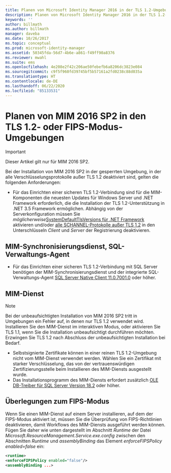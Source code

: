 ```yaml
---
title: Planen von Microsoft Identity Manager 2016 in der TLS 1.2-Umgebung | Microsoft-Dokumentation
description: Planen von Microsoft Identity Manager 2016 in der TLS 1.2-Umgebung
keywords: ''
author: billmath
ms.author: billmath
manager: daveba
ms.date: 10/26/2017
ms.topic: conceptual
ms.prod: microsoft-identity-manager
ms.assetid: 50345fda-56d7-4b6e-a861-f49ff90a8376
ms.reviewer: mwahl
ms.suite: ems
ms.openlocfilehash: 4e208e2f42c206ae50febefb6a8206dc3823e084
ms.sourcegitcommit: c9f5f960fd39745bf5b57161a2fd0238c88d035a
ms.translationtype: HT
ms.contentlocale: de-DE
ms.lasthandoff: 06/22/2020
ms.locfileid: "85133531"
---
```

# <a name="planning-mim-2016-sp2-in-tls-12-or-fips-mode-environments"></a>Planen von MIM 2016 SP2 in den TLS 1.2- oder FIPS-Modus-Umgebungen


> [!IMPORTANT]
> Dieser Artikel gilt nur für MIM 2016 SP2.

Bei der Installation von MIM 2016 SP2 in der gesperrten Umgebung, in der alle Verschlüsselungsprotokolle außer TLS 1.2 deaktiviert sind, gelten die folgenden Anforderungen:
- Für das Einrichten einer sicheren TLS 1.2-Verbindung sind für die MIM-Komponenten die neuesten Updates für Windows Server und .NET Framework erforderlich, die die Installation der TLS 1.2-Unterstützung in .NET 3.5 Framework ermöglichen. Abhängig von der Serverkonfiguration müssen Sie *möglicherweise*[SystemDefaultTlsVersions für .NET Framework](https://support.microsoft.com/help/3154520/support-for-tls-system-default-versions-included-in-the-net-framework) aktivieren und/oder [alle SCHANNEL-Protokolle außer TLS 1.2](https://docs.microsoft.com/windows-server/security/tls/tls-registry-settings) in den Unterschlüsseln *Client* und *Server* der Registrierung deaktivieren.

## <a name="mim-synchronization-service-sql-ma"></a>MIM-Synchronisierungsdienst, SQL-Verwaltungs-Agent

- Für das Einrichten einer sicheren TLS 1.2-Verbindung mit SQL Server benötigen der MIM-Synchronisierungsdienst und der integrierte SQL-Verwaltungs-Agent [SQL Server Native Client 11.0.7001.0](https://www.microsoft.com/download/details.aspx?id=50402) oder höher.

## <a name="mim-service"></a>MIM-Dienst
   >[!NOTE]
   >Bei der unbeaufsichtigten Installation von MIM 2016 SP2 tritt in Umgebungen ein Fehler auf, in denen nur TLS 1.2 verwendet wird. Installieren Sie den MIM-Dienst im interaktiven Modus, oder aktivieren Sie TLS 1.1, wenn Sie die Installation unbeaufsichtigt durchführen möchten. Erzwingen Sie TLS 1.2 nach Abschluss der unbeaufsichtigten Installation bei Bedarf.

- Selbstsignierte Zertifikate können in einer reinen TLS 1.2-Umgebung nicht vom MIM-Dienst verwendet werden. Wählen Sie ein Zertifikat mit starker Verschlüsselung, das von der vertrauenswürdigen Zertifizierungsstelle beim Installieren des MIM-Diensts ausgestellt wurde.
- Das Installationsprogramm des MIM-Diensts erfordert zusätzlich [OLE DB-Treiber für SQL Server Version 18.2](https://www.microsoft.com/download/details.aspx?id=56730) oder höher.

## <a name="fips-mode-considerations"></a>Überlegungen zum FIPS-Modus

Wenn Sie einen MIM-Dienst auf einem Server installieren, auf dem der FIPS-Modus aktiviert ist, müssen Sie die Überprüfung von FIPS-Richtlinien deaktivieren, damit Workflows des MIM-Diensts ausgeführt werden können. Fügen Sie daher wie unten dargestellt im Abschnitt *Runtime* der Datei *Microsoft.ResourceManagement.Service.exe.config* zwischen den Abschnitten *Runtime* und *assemblyBinding* das Element *enforceFIPSPolicy enabled=false* ein:

```XML
<runtime>
<enforceFIPSPolicy enabled="false"/>
<assemblyBinding ...>
```    
